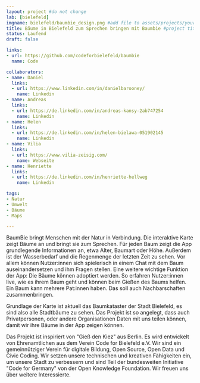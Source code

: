```yaml
---
layout: project #do not change
lab: [bielefeld] 
imgname: bielefeld/baumbie_design.png #add file to assets/projects/your city
title: Bäume in Bielefeld zum Sprechen bringen mit Baumbie #project title
status: Laufend
draft: false

links:
- url: https://github.com/codeforbielefeld/baumbie 
  name: Code

collaborators:
- name: Daniel 
  links:
  - url: https://www.linkedin.com/in/danielbarooney/ 
    name: Linkedin
- name: Andreas 
  links:
  - url: https://de.linkedin.com/in/andreas-kansy-2ab747254
    name: Linkedin
- name: Helen
  links:
  - url: https://de.linkedin.com/in/helen-bielawa-051902145
    name: Linkedin
- name: Vilia
  links:
  - url: https://www.vilia-zeisig.com/
    name: Webseite
- name: Henriette
  links:
  - url: https://de.linkedin.com/in/henriette-hellweg
    name: Linkedin

tags:
- Natur
- Umwelt
- Bäume
- Maps

---
```

BaumBie bringt Menschen mit der Natur in Verbindung. Die interaktive Karte zeigt Bäume an und bringt sie zum Sprechen. Für jeden Baum zeigt die App grundlegende Informationen an, etwa Alter, Baumart oder Höhe. Außerdem ist der Wasserbedarf und die Regenmenge der letzten Zeit zu sehen. Vor allem können Nutzer:innen sich spielerisch in einem Chat mit dem Baum auseinandersetzen und ihm Fragen stellen. Eine weitere wichtige Funktion der App: Die Bäume können adoptiert werden. So erfahren Nutzer:innen live, wie es ihrem Baum geht und können beim Gießen des Baums helfen. Ein Baum kann mehrere Pat:innen haben. Das soll auch Nachbarschaften zusammenbringen.

Grundlage der Karte ist aktuell das Baumkataster der Stadt Bielefeld, es sind also alle Stadtbäume zu sehen. Das Projekt ist so angelegt, dass auch Privatpersonen, oder andere Organisationen Daten mit uns teilen können, damit wir ihre Bäume in der App zeigen können.

Das Projekt ist inspiriert von "Gieß den Kiez" aus Berlin. Es wird entwickelt von Ehrenamtlichen aus dem Verein Code for Bielefeld e.V. Wir sind ein gemeinnütziger Verein für digitale Bildung, Open Source, Open Data und Civic Coding. Wir setzen unsere technischen und kreativen Fähigkeiten ein, um unsere Stadt zu verbessern und sind Teil der bundesweiten Initiative "Code for Germany" von der Open Knowledge Foundation. Wir freuen uns über weitere Interessierte.